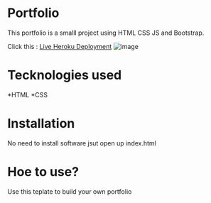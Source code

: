 # Portfolio
This portfolio is a smalll project using HTML CSS JS and Bootstrap. 

Click this : [Live Heroku Deployment](https://portfolio-moeto.herokuapp.com/)
![image](https://user-images.githubusercontent.com/59639763/115832621-b828d000-a430-11eb-9c28-90aa0d3a8b84.png)


# Tecknologies used 

 *HTML
 *CSS
 
# Installation
 No need to install software jsut open up index.html
 
# Hoe to use?
 Use this teplate to build your own portfolio
